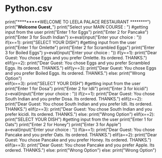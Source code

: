# Python.csv

print("*********WELCOME TO  LEELA PALACE RESTAURANT ********")
print("________Welcome Guest_________")
print("Select your MAIN COURSE : ")                  #getting input from the user
print("Enter 1 for Eggs")
print("Enter 2 for Pancake")
print("Enter 3 for South Indian")
x=eval(input("Enter your choice : "))
if(x==1):
  print("SELECT YOUR DISH")                          #getting input from the user
  print("Enter 1 for Omlette")
  print("Enter 2 for Scrambled Eggs")
  print("Enter 3 for Boiled Eggs")
  y=eval(input("Enter your choice : "))
  if(y==1):
    print("Dear Guest: You chose Eggs and you prefer Omlette. Its ordered. THANKS.")
  elif(y==2):
    print("Dear Guest: You chose Eggs and you prefer Scrambled Eggs. Its ordered. THANKS.")
  elif(y==3):
    print("Dear Guest: You chose Eggs and you prefer Boiled Eggs. Its ordered. THANKS.")
  else:
    print("Wrong Option")  
elif(x==3):
  print("SELECT YOUR DISH")                          #getting input from the user
  print("Enter 1 for Dosa")
  print("Enter 2 for Idli")
  print("Enter 3 for kicidi")
  z=eval(input("Enter your choice : "))
  if(z==1):
    print("Dear Guest: You chose South Indian and you prefer Dosa. Its ordered. THANKS.")
  elif(z==2):
    print("Dear Guest: You chose South Indian and you prefer Idli. Its ordered. THANKS.")
  elif(z==3):
    print("Dear Guest: You chose South Indian and you prefer kicidi. Its ordered. THANKS.")
  else:
    print("Wrong Option")
elif(x==2):
  print("SELECT YOUR DISH")                            #getting input from the user
  print("Enter 1 for Oats")
  print("Enter 2 for Honey")
  print("Enter 3 for Apple")
  a=eval(input("Enter your choice : "))
  if(a==1):
    print("Dear Guest: You chose Pancake and you prefer Oats. Its ordered. THANKS.")
  elif(a==2):
    print("Dear Guest: You chose Pancake and you prefer Honey. Its ordered. THANKS.")
  elif(a==3):
    print("Dear Guest: You chose Pancake and you prefer Apple. Its ordered. THANKS.")
  else:
    print("Wrong Option")
else:
    print("Wrong Option")
